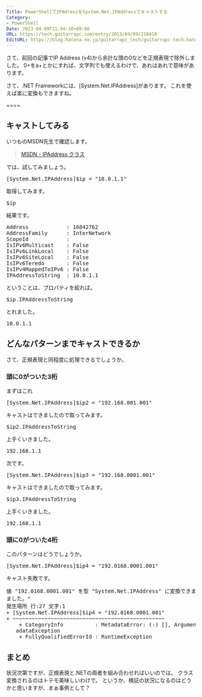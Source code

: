 ```yaml
---
Title: PowerShellでIPAdressをSystem.Net.IPAddressでキャストする
Category:
- PowerShell
Date: 2013-04-09T21:04:10+09:00
URL: https://tech.guitarrapc.com/entry/2013/04/09/210410
EditURL: https://blog.hatena.ne.jp/guitarrapc_tech/guitarrapc-tech.hatenablog.com/atom/entry/11696248318757675629
---
```


さて、前回の記事でIP Address (v4)から余計な頭の0などを正規表現で除外しました。
0+をa+とかにすれば、文字列でも使えるわけで、あれはあれで意味があります。

さて、.NET Frameworkには、[System.Net.IPAddress]があります。
これを使えば楽に変換もできますね。

====


<h2>キャストしてみる</h2>

いつものMSDN先生で確認します。
<blockquote><a href="http://msdn.microsoft.com/ja-jp/library/system.net.ipaddress.aspx" target="_blank">MSDN - IPAddress クラス</a></blockquote>

では、試してみましょう。
<pre class="brush: powershell">
[System.Net.IPAddress]$ip = &quot;10.0.1.1&quot;
</pre>

取得してみます。
<pre class="brush: powershell">
$ip
</pre>

結果です。
<pre class="brush: powershell">
Address            : 16842762
AddressFamily      : InterNetwork
ScopeId            : 
IsIPv6Multicast    : False
IsIPv6LinkLocal    : False
IsIPv6SiteLocal    : False
IsIPv6Teredo       : False
IsIPv4MappedToIPv6 : False
IPAddressToString  : 10.0.1.1
</pre>

ということは、プロパティを絞れば。
<pre class="brush: powershell">
$ip.IPAddressToString
</pre>

とれました。
<pre class="brush: powershell">
10.0.1.1
</pre>

<h2>どんなパターンまでキャストできるか</h2>
さて、正規表現と同程度に処理できるでしょうか。

<h3>頭に0がついた3桁</h3>
まずはこれ
<pre class="brush: powershell">
[System.Net.IPAddress]$ip2 = &quot;192.168.001.001&quot;
</pre>

キャストはできましたので取ってみます。
<pre class="brush: powershell">
$ip2.IPAddressToString
</pre>

上手くいきました。
<pre class="brush: powershell">
192.168.1.1
</pre>


次です。
<pre class="brush: powershell">
[System.Net.IPAddress]$ip3 = &quot;192.168.0001.001&quot;
</pre>

キャストはできましたので取ってみます。
<pre class="brush: powershell">
$ip3.IPAddressToString
</pre>

上手くいきました。
<pre class="brush: powershell">
192.168.1.1
</pre>

<h3>頭に0がついた4桁</h3>
このパターンはどうでしょうか。

<pre class="brush: powershell">
[System.Net.IPAddress]$ip4 = &quot;192.0168.0001.001&quot;
</pre>

キャスト失敗です。
<pre class="brush: powershell">
値 &quot;192.0168.0001.001&quot; を型 &quot;System.Net.IPAddress&quot; に変換できません。エラー: &quot;無効な IP アドレスが指定され
ました。&quot;
発生場所 行:27 文字:1
+ [System.Net.IPAddress]$ip4 = &quot;192.0168.0001.001&quot;
+ ~~~~~~~~~~~~~~~~~~~~~~~~~~~~~~~~~~~~~~~~~~~~~~~~
    + CategoryInfo          : MetadataError: (:) [], ArgumentTransformationMet 
   adataException
    + FullyQualifiedErrorId : RuntimeException
</pre>


<h2>まとめ</h2>
状況次第ですが、正規表現と.NETの両者を組み合わせればいいのでは。
クラス変換されるのはトテモ美味しいわけで。
というか、検証の状況になるのはどうかと思いますが、まぁ事例として？
